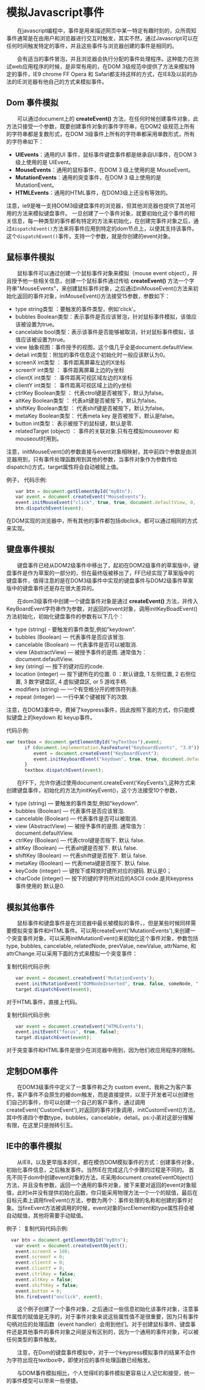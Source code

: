 # 模拟Javascript事件

　　在javascript编程中，事件是用来描述网页中某一特定有趣时刻的，众所周知事件通常是在由用户和浏览器进行交互时触发，其实不然，通过Javascript可以在任何时间触发特定的事件，并且这些事件与浏览器创建的事件是相同的。

　　会有适当的事件冒泡，并且浏览器会执行分配的事件处理程序。这种能力在测试web应用程序的时候，是非常有用的，在DOM 3级规范中提供了方法来模拟特定的事件，IE9 chrome FF Opera 和 Safari都支持这样的方式，在IE8及以前的办法的IE浏览器有他自己的方式来模拟事件。

## Dom 事件模拟 

　　可以通过document上的 **createEvent()** 方法，在任何时候创建事件对象，此方法只接受一个参数，既要创建事件对象的事件字符串，在DOM2 级规范上所有的字符串都是复数形式，在DOM 3级事件上所有的字符串都采用单数形式，所有的字符串如下： 
+ **UIEvents**：通用的UI 事件，鼠标事件键盘事件都是继承自UI事件，在DOM 3 级上使用的是 UIEvent。 
+ **MouseEvents**：通用的鼠标事件，在DOM 3 级上使用的是 MouseEvent。 
+ **MutationEvents**：通用的突变事件，在DOM 3 级上使用的是 MutationEvent。 
+ **HTMLEvents**：通用的HTML事件，在DOM3级上还没有等效的。 

注意，ie9是唯一支持DOM3级键盘事件的浏览器，但其他浏览器也提供了其他可用的方法来模拟键盘事件。 
一旦创建了一个事件对象，就要初始化这个事件的相关信息，每一种类型的事件都有特定的方法来初始化，在创建完事件对象之后，通过`dispatchEvent()`方法来将事件应用到特定的dom节点上，以便其支持该事件。这个`dispatchEvent()`事件，支持一个参数，就是你创建的event对象。

## 鼠标事件模拟 
　　鼠标事件可以通过创建一个鼠标事件对象来模拟（mouse event object），并且授予他一些相关信息，创建一个鼠标事件通过传给 **createEvent()** 方法一个字符串"MouseEvents"，来创建鼠标事件对象，之后通过iniMouseEvent()方法来初始化返回的事件对象，iniMouseEvent()方法接受15参数，参数如下： 

+ type string类型 ：要触发的事件类型，例如‘click'。 
+ bubbles Boolean类型：表示事件是否应该冒泡，针对鼠标事件模拟，该值应该被设置为true。 
+ cancelable bool类型：表示该事件是否能够被取消，针对鼠标事件模拟，该值应该被设置为true。
+ view 抽象视图：事件授予的视图，这个值几乎全是document.defaultView. 
+ detail int类型：附加的事件信息这个初始化时一般应该默认为0。 
+ screenX int类型 ： 事件距离屏幕左边的X坐标 
+ screenY int类型 ： 事件距离屏幕上边的y坐标 
+ clientX int类型 ： 事件距离可视区域左边的X坐标 
+ clientY int类型 ： 事件距离可视区域上边的y坐标 
+ ctrlKey Boolean类型 ： 代表ctrol键是否被按下，默认为false。 
+ altKey Boolean类型 ： 代表alt键是否被按下，默认为false。 
+ shiftKey Boolean类型 ： 代表shif键是否被按下，默认为false。 
+ metaKey Boolean类型： 代表meta key 是否被按下，默认是false。 
+ button int类型： 表示被按下的鼠标键，默认是零. 
+ relatedTarget (object) ： 事件的关联对象.只有在模拟mouseover 和 mouseout时用到。

注意，initMouseEvent()的参数直接与event对象相映射，其中前四个参数是由浏览器用到，只有事件处理函数用到其他的参数，当事件对象作为参数传给dispatch()方式，target属性将会自动被赋上值。

例子， 代码示例:
```js
　　var btn = document.getElementById("myBtn"); 
　　var event = document.createEvent("MouseEvents"); 
　　event.initMouseEvent("click", true, true, document.defaultView, 0, 0, 0, 0, 0,false, false, false, false, 0, null); 
　　btn.dispatchEvent(event);
```
在DOM实现的浏览器中，所有其他的事件都包括dbclick，都可以通过相同的方式来实现。 

## 键盘事件模拟 

　　键盘事件已经从DOM2级事件中移出了，起初在DOM2级事件的草案版中，键盘事件是作为草案的一部分的，但在最终版被移出了，FF已经实现了草案版中的键盘事件，值得注意的是在DOM3级事件中实现的键盘事件与DOM2级事件草案版中的键盘事件还是存在很大差异的。 

　　在dom3级事件中创建一个键盘事件对象是通过 **createEvent()** 方法，并传入KeyBoardEvent字符串作为参数，对返回的event对象，调用initKeyBoadEvent()方法初始化，初始化键盘事件的参数有以下几个： 
+ type (string) - 要触发的事件类型,例如"keydown". 
+ bubbles (Boolean) — 代表事件是否应该冒泡. 
+ cancelable (Boolean) — 代表事件是否可以被取消. 
+ view (AbstractView) — 被授予事件的是图. 通常值为：document.defaultView. 
+ key (string) — 按下的键对应的code. 
+ location (integer) — 按下键所在的位置. 0 ：默认键盘, 1 左侧位置, 2 右侧位置, 3 数字键盘区, 4 虚拟键盘区, or 5 游戏手柄. 
+ modifiers (string) — 一个有空格分开的修饰符列表. 
+ repeat (integer) — 一行中某个键被按下的次数.

注意，在DOM3事件中，费掉了keypress事件，因此按照下面的方式，你只能模拟键盘上的keydown 和 keyup事件。 

代码示例:
```js
var textbox = document.getElementById("myTextbox"),event; 
　　　　if (document.implementation.hasFeature("KeyboardEvents", "3.0")){ 
　　　　　　event = document.createEvent("KeyboardEvent"); 
　　　　　　event.initKeyboardEvent("keydown", true, true, document.defaultView, "a",0, "Shift", 0); 
　　　　} 
　　　　textbox.dispatchEvent(event);
```

　　在FF下，允许你通过使用document.createEvent('KeyEvents'),这种方式来创建键盘事件，初始化的方法为initKeyEvent()，这个方法接受10个参数， 
　
+ type (string) — 要触发的事件类型,例如"keydown". 
+ bubbles (Boolean) — 代表事件是否应该冒泡. 
+ cancelable (Boolean) — 代表事件是否可以被取消. 
+ view (AbstractView) — 被授予事件的是图. 通常值为：document.defaultView. 
+ ctrlKey (Boolean) — 代表ctrol键是否按下. 默认 false. 
+ altKey (Boolean) — 代表alt键是否按下. 默认 false. 
+ shiftKey (Boolean) — 代表shift键是否按下. 默认 false. 
+ metaKey (Boolean) — 代表meta键是否按下. 默认 false. 
+ keyCode (integer) — 键按下或释放时键所对应的键码. 默认是0； 
+ charCode (integer) — 按下的键的字符所对应的ASCII code.是共keypress事件使用的 默认是0. 
 
## 模拟其他事件 

　　鼠标事件和键盘事件是在浏览器中最长被模拟的事件，，但是某些时候同样需要模拟突变事件和HTML事件。可以用createEvent('MutationEvents'),来创建一个突变事件对象，可以采用initMutationEvent()来初始化这个事件对象，参数包括type, bubbles, cancelable, relatedNode, prevValue, 
newValue, attrName, 和attrChange.可以采用下面的方式来模拟一个突变事件： 
 
复制代码代码示例:
```js
　　var event = document.createEvent('MutationEvents'); 
　　event.initMutationEvent("DOMNodeInserted", true, false, someNode, "","","",0); 
　　target.dispatchEvent(event);
```
对于HTML事件，直接上代码。 
 

复制代码代码示例:
```js
　　var event = document.createEvent("HTMLEvents"); 
　　event.initEvent("focus", true, false); 
　　target.dispatchEvent(event);
```
对于突变事件和HTML事件是很少在浏览器中用到，因为他们收应用程序的限制。

## 定制DOM事件 

　　在DOM3级事件中定义了一类事件称之为 custom event，我称之为客户事件，客户事件不会原生的被dom触发，而是直接提供，以至于开发者可以创建他们自己的事件，你可以创建一个自己的客户事件，通过调用createEvent('CustomEvent'),对返回的事件对象调用，initCustomEvent()方法，其中传递四个参数type，bubbles，cancelable，detail。ps:小弟对这部分理解有限，在这里只是抛砖引玉。

## IE中的事件模拟 
　　从IE8，以及更早版本的IE，都在模仿DOM模拟事件的方式：创建事件对象，初始化事件信息，之后触发事件。当然IE在完成这几个步骤的过程是不同的。 
首先不同于dom中创建event对象的方法，IE采用document.createEventObject()方法，并且没有参数，返回一个通用的事件对象，接下来要对返回的event对象赋值，此时ie并没有提供初始化函数，你只能采用物理方法一个一个的赋值，最后在目标元素上调用fireEvent()方法，参数为两个：事件处理的名称和创建的事件对象。当fireEvent方法被调用的时候，event对象的srcElement和type属性将会被自动赋值，其他将需要手动赋值。

例子： 
复制代码代码示例:
```js
　var btn = document.getElementById("myBtn"); 
　　var event = document.createEventObject(); 
　　event.screenX = 100; 
　　event.screenY = 0; 
　　event.clientX = 0; 
　　event.clientY = 0; 
　　event.ctrlKey = false; 
　　event.altKey = false; 
　　event.shiftKey = false; 
　　event.button = 0; 
　　btn.fireEvent("onclick", event);
```
　　这个例子创建了一个事件对象，之后通过一些信息初始化该事件对象，注意事件属性的赋值是无序的，对于事件对象来说这些属性值不是很重要，因为只有事件句柄对应的处理函数（event handler）会用到他们。对于创建鼠标事件、键盘事件还是其他事件的事件对象之间是没有区别的，因为一个通用的事件对象，可以被任何类型的事件触发。

　　注意，在Dom的键盘事件模拟中，对于一个keypress模拟事件的结果不会作为字符出现在textbox中，即使对应的事件处理函数已经触发。

　　与DOM事件模拟相比，个人觉得IE的事件模拟更容易让人记忆和接受，统一的事件模型可以带来一些便捷。